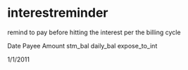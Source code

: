interestreminder
================

remind to pay before hitting the interest per the billing cycle

Date 	Payee	Amount	stm_bal	daily_bal	expose_to_int

1/1/2011
